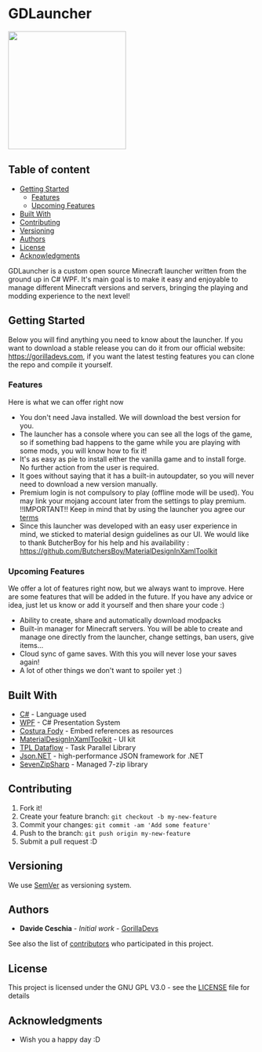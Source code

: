 # GDLauncher
<img src="https://gorilladevs.com/assets/logo.png" width="240">

## Table of content

- [Getting Started](#getting-started)
    - [Features](#features)
    - [Upcoming Features](#upcoming-features)
- [Built With](#built-with)
- [Contributing](#contributing)
- [Versioning](#versioning)
- [Authors](#authors)
- [License](#license)
- [Acknowledgments](#acknowledgments)

GDLauncher is a custom open source Minecraft launcher written from the ground up in C# WPF. It's main goal is to make it easy and enjoyable to manage different Minecraft versions and servers, bringing the playing and modding experience to the next level!

## Getting Started

Below you will find anything you need to know about the launcher. If you want to download a stable release you can do it from our official website: https://gorilladevs.com, if you want the latest testing features you can clone the repo and compile it yourself.

### Features

Here is what we can offer right now
* You don't need Java installed. We will download the best version for you.
* The launcher has a console where you can see all the logs of the game, so if something bad happens to the game while you are playing with some mods, you will know how to fix it!
* It's as easy as pie to install either the vanilla game and to install forge. No further action from the user is required.
* It goes without saying that it has a built-in autoupdater, so you will never need to download a new version manually.
* Premium login is not compulsory to play (offline mode will be used). You may link your mojang account later from the settings to play premium. !!IMPORTANT!! Keep in mind that by using the launcher you agree our [terms](https://gorilladevs.com/terms)
* Since this launcher was developed with an easy user experience in mind, we sticked to material design guidelines as our UI. We would like to thank ButcherBoy for his help and his availability : https://github.com/ButchersBoy/MaterialDesignInXamlToolkit

### Upcoming Features

We offer a lot of features right now, but we always want to improve. Here are some features that will be added in the future. If you have any advice or idea, just let us know or add it yourself and then share your code :)
* Ability to create, share and automatically download modpacks
* Built-in manager for Minecraft servers. You will be able to create and manage one directly from the launcher, change settings, ban users, give items...
* Cloud sync of game saves. With this you will never lose your saves again!
* A lot of other things we don't want to spoiler yet :)

## Built With

* [C#](https://docs.microsoft.com/en-us/dotnet/csharp/) - Language used
* [WPF](https://msdn.microsoft.com/en-us/library/aa970268(v=vs.100).aspx) - C# Presentation System
* [Costura Fody](https://github.com/Fody/Costura) - Embed references as resources
* [MaterialDesignInXamlToolkit](https://github.com/ButchersBoy/MaterialDesignInXamlToolkit) - UI kit
* [TPL Dataflow](https://docs.microsoft.com/en-us/dotnet/standard/parallel-programming/dataflow-task-parallel-library) - Task Parallel Library
* [Json.NET](https://www.newtonsoft.com/json) - high-performance JSON framework for .NET
* [SevenZipSharp](http://sevenzipsharp.codeplex.com/) - Managed 7-zip library

## Contributing

1. Fork it!
2. Create your feature branch: `git checkout -b my-new-feature`
3. Commit your changes: `git commit -am 'Add some feature'`
4. Push to the branch: `git push origin my-new-feature`
5. Submit a pull request :D

## Versioning

We use [SemVer](http://semver.org/) as versioning system.

## Authors

* **Davide Ceschia** - *Initial work* - [GorillaDevs](https://github.com/gorilla-devs)

See also the list of [contributors](https://github.com/gorilla-devs/GDLauncher/contributors) who participated in this project.

## License

This project is licensed under the GNU GPL V3.0 - see the [LICENSE](LICENSE) file for details

## Acknowledgments

* Wish you a happy day :D

